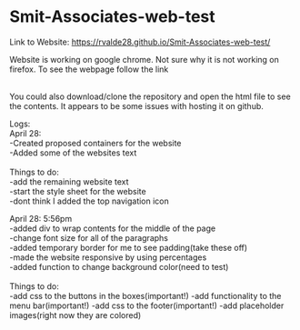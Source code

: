 # Smit-Associates-web-test

Link to Website: https://rvalde28.github.io/Smit-Associates-web-test/

Website is working on google chrome. Not sure why it is not working on firefox. To see the webpage follow the link<br/>
<br/>

You could also download/clone the repository and open the html file to see the contents. It appears to be some issues with hosting it on github. <br/>














Logs:
<br />
April 28: <br />
      -Created proposed containers for the website<br />
      -Added some of the websites text<br />
<br />
Things to do:<br />
      -add the remaining website text<br />
      -start the style sheet for the website<br />
      -dont think I added the top navigation icon <br />

April 28: 5:56pm<br/>
-added div to wrap contents for the middle of the page<br/>
-change font size for all of the paragraphs<br/>
-added temporary border for me to see padding(take these off)<br/>
-made the website responsive by using percentages<br/>
-added function to change background color(need to test)<br/>
<br/>
Things to do:<br/>
-add css to the buttons in the boxes(important!)
-add functionality to the menu bar(important!)
-add css to the footer(important!)
-add placeholder images(right now they are colored)

